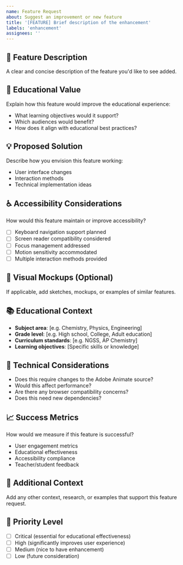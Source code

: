 ```yaml
---
name: Feature Request
about: Suggest an improvement or new feature
title: '[FEATURE] Brief description of the enhancement'
labels: 'enhancement'
assignees: ''
---
```


## 🚀 Feature Description
A clear and concise description of the feature you'd like to see added.

## 🎯 Educational Value
Explain how this feature would improve the educational experience:
- What learning objectives would it support?
- Which audiences would benefit?
- How does it align with educational best practices?

## 💡 Proposed Solution
Describe how you envision this feature working:
- User interface changes
- Interaction methods
- Technical implementation ideas

## ♿ Accessibility Considerations
How would this feature maintain or improve accessibility?
- [ ] Keyboard navigation support planned
- [ ] Screen reader compatibility considered
- [ ] Focus management addressed
- [ ] Motion sensitivity accommodated
- [ ] Multiple interaction methods provided

## 🎨 Visual Mockups (Optional)
If applicable, add sketches, mockups, or examples of similar features.

## 📚 Educational Context
- **Subject area**: [e.g. Chemistry, Physics, Engineering]
- **Grade level**: [e.g. High school, College, Adult education]
- **Curriculum standards**: [e.g. NGSS, AP Chemistry]
- **Learning objectives**: [Specific skills or knowledge]

## 🔧 Technical Considerations
- Does this require changes to the Adobe Animate source?
- Would this affect performance?
- Are there any browser compatibility concerns?
- Does this need new dependencies?

## 📈 Success Metrics
How would we measure if this feature is successful?
- User engagement metrics
- Educational effectiveness
- Accessibility compliance
- Teacher/student feedback

## 🌟 Additional Context
Add any other context, research, or examples that support this feature request.

## 🎯 Priority Level
- [ ] Critical (essential for educational effectiveness)
- [ ] High (significantly improves user experience)
- [ ] Medium (nice to have enhancement)
- [ ] Low (future consideration)